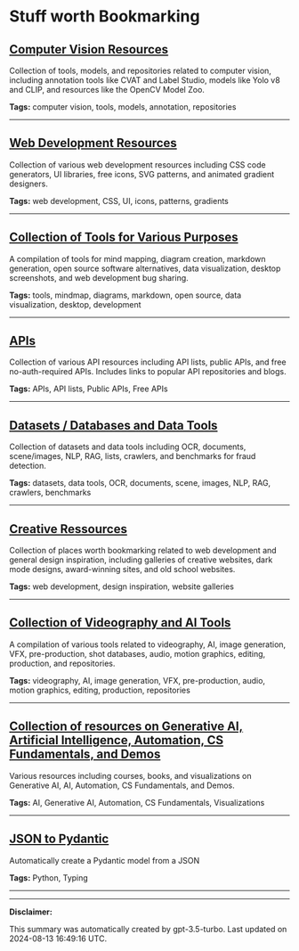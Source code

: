 # Stuff worth Bookmarking

## [Computer Vision Resources](./computer-vision.md)

Collection of tools, models, and repositories related to computer vision, including annotation tools like CVAT and Label Studio, models like Yolo v8 and CLIP, and resources like the OpenCV Model Zoo.

**Tags:** computer vision, tools, models, annotation, repositories

---

## [Web Development Resources](./web-development.md)

Collection of various web development resources including CSS code generators, UI libraries, free icons, SVG patterns, and animated gradient designers.

**Tags:** web development, CSS, UI, icons, patterns, gradients

---

## [Collection of Tools for Various Purposes](./tools.md)

A compilation of tools for mind mapping, diagram creation, markdown generation, open source software alternatives, data visualization, desktop screenshots, and web development bug sharing.

**Tags:** tools, mindmap, diagrams, markdown, open source, data visualization, desktop, development

---

## [APIs](./api.md)

Collection of various API resources including API lists, public APIs, and free no-auth-required APIs. Includes links to popular API repositories and blogs.

**Tags:** APIs, API lists, Public APIs, Free APIs

---

## [Datasets / Databases and Data Tools](./data.md)

Collection of datasets and data tools including OCR, documents, scene/images, NLP, RAG, lists, crawlers, and benchmarks for fraud detection.

**Tags:** datasets, data tools, OCR, documents, scene, images, NLP, RAG, crawlers, benchmarks

---

## [Creative Ressources](./creative.md)

Collection of places worth bookmarking related to web development and general design inspiration, including galleries of creative websites, dark mode designs, award-winning sites, and old school websites.

**Tags:** web development, design inspiration, website galleries

---

## [Collection of Videography and AI Tools](./videography.md)

A compilation of various tools related to videography, AI, image generation, VFX, pre-production, shot databases, audio, motion graphics, editing, production, and repositories.

**Tags:** videography, AI, image generation, VFX, pre-production, audio, motion graphics, editing, production, repositories

---

## [Collection of resources on Generative AI, Artificial Intelligence, Automation, CS Fundamentals, and Demos](./learning.md)

Various resources including courses, books, and visualizations on Generative AI, AI, Automation, CS Fundamentals, and Demos.

**Tags:** AI, Generative AI, Automation, CS Fundamentals, Visualizations

---

## [JSON to Pydantic](./python.md)

Automatically create a Pydantic model from a JSON

**Tags:** Python, Typing

---

---

**Disclaimer:**

This summary was automatically created by gpt-3.5-turbo. Last updated on 2024-08-13 16:49:16 UTC.
